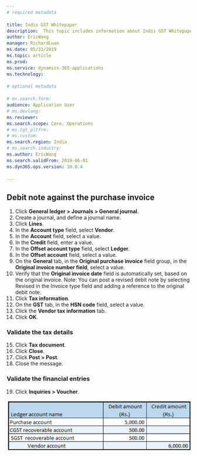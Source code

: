 ```yaml
---
# required metadata

title: Indis GST Whitepaper
description:  This topic includes information about Indis GST Whitepaper in Microsoft Dynamics 365 for Finance and Operations.
author: EricWang
manager: RichardLuan
ms.date: 05/31/2019
ms.topic: article
ms.prod: 
ms.service: dynamics-365-applications
ms.technology: 

# optional metadata

# ms.search.form: 
audience: Application User
# ms.devlang: 
ms.reviewer: 
ms.search.scope: Core, Operations
# ms.tgt_pltfrm: 
# ms.custom: 
ms.search.region: India
# ms.search.industry: 
ms.author: EricWang
ms.search.validFrom: 2019-06-01
ms.dyn365.ops.version: 10.0.4

---
```


## Debit note against the purchase invoice

1. Click **General ledger > Journals > General journal**.
2. Create a journal, and define a journal name.
3. Click **Lines**.
4. In the **Account type** field, select **Vendor**.
5. In the **Account** field, select a value.
6. In the **Credit** field, enter a value.
7. In the **Offset account type** field, select **Ledger**.
8. In the **Offset account** field, select a value.
9. On the **General** tab, in the **Original purchase invoice** field group, in the **Original invoice number field**, select a value.
10. Verify that the **Original invoice date** field is automatically set, based on the original invoice.
Note: You can post a revised debit note by selecting Revised in the Invoice type field and adding a reference to the original debit note.
11. Click **Tax information**.
12. On the **GST** tab, in the **HSN code** field, select a value.
13. Click the **Vendor tax information** tab.
14. Click **OK**.

### Validate the tax details

15. Click **Tax document**.
16. Click **Close**.
17. Click **Post > Post**.
18. Close the message.

### Validate the financial entries
19. Click **Inquiries > Voucher**.

![](media/GST-Whitepaper/Annotation-2019-05-16-110919.png)



